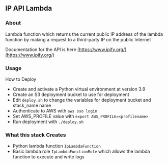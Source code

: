 ## IP API Lambda

### About

Lambda function which returns the current public IP address of the lambda function by making a request to a third-party IP on the public Internet

Documentation for the API is here [https://www.ipify.org/](https://www.ipify.org/)

### Usage

How to Deploy

- Create and activate a Python virtual environment at version 3.9
- Create an S3 deployment bucket to use for deployment
- Edit `deploy.sh` to change the variables for deployment bucket and stack_name name 
- Authenticate to AWS with `aws sso login`
- Set AWS_PROFILE value with `export AWS_PROFILE=<profilename>`
- Run deployment with `./deploy.sh` 

### What this stack Creates

- Python lambda function `IpLambdaFunction` 
- Basic lambda role `IpLambdaFunctionRole` which allows the lambda function to execute and write logs